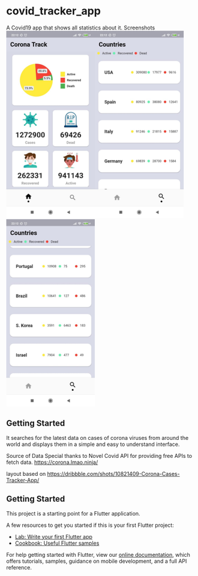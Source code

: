 # covid_tracker_app
A Covid19 app that shows all statistics about it.
Screenshots
<img src="screenshots/01.jpeg" height="500em" /><img src="screenshots/02.jpeg" height="500em" /><img src="screenshots/03.jpeg" height="500em" /> 

## Getting Started
It searches for the latest data on cases of corona viruses from around the world and displays them in a simple and easy to understand interface.

Source of Data
Special thanks to Novel Covid API for providing free APIs to fetch data.
https://corona.lmao.ninja/

layout based on
https://dribbble.com/shots/10821409-Corona-Cases-Tracker-App/

## Getting Started

This project is a starting point for a Flutter application.

A few resources to get you started if this is your first Flutter project:

- [Lab: Write your first Flutter app](https://flutter.dev/docs/get-started/codelab)
- [Cookbook: Useful Flutter samples](https://flutter.dev/docs/cookbook)

For help getting started with Flutter, view our
[online documentation](https://flutter.dev/docs), which offers tutorials,
samples, guidance on mobile development, and a full API reference.
